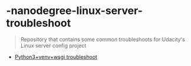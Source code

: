 # -nanodegree-linux-server-troubleshoot


> Repository that contains some common troubleshoots for Udacity's Linux server config project


* [Python3+venv+wsgi troubleshoot](python3+venv+wsgi/README.md)